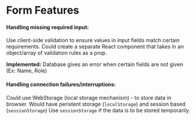 # Form Features 

#### Handling missing required input:
Use client-side validation to ensure values in input fields match certain requirements. 
Could create a separate React component that takes in an object/array of validation rules as a prop.

**Implemented:**
Database gives an error when certain fields are not given (Ex: Name, Role)


#### Handling connection failures/interruptions:
Could use WebStorage (local storage mechanism) - to store data in browser.
Would have peristent storage (`localStorage`) and session based (`sessionStorage`)
Use `sessionStorage` if the data is to be stored temporarily. 
